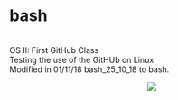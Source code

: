 # bash
<br>OS II: First GitHub Class
<br>Testing the use of the GitHUb on Linux
<br>Modified in 01/11/18 bash_25_10_18 to bash.
<br> <center><img src="https://upload.wikimedia.org/wikipedia/commons/8/8d/Smiley_head_happy.svg"></center>
